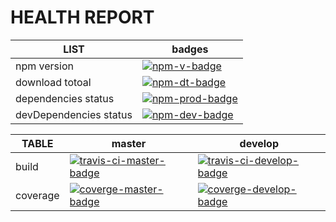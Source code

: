 # HEALTH REPORT

| LIST                   | badges                                       |
|------------------------|----------------------------------------------|
| npm version            | [![npm-v-badge][npm-v-badge]][npm-url]       |
| download totoal        | [![npm-dt-badge][npm-dt-badge]][npm-url]     |
| dependencies status    | [![npm-prod-badge][npm-prod-badge]][npm-url] |
| devDependencies status | [![npm-dev-badge][npm-dev-badge]][npm-url]   |


| TABLE    | master                                                              | develop                                                                |
|----------|---------------------------------------------------------------------|------------------------------------------------------------------------|
| build    | [![travis-ci-master-badge][travis-ci-master-badge]][travis-ci-url]  | [![travis-ci-develop-badge][travis-ci-develop-badge]][travis-ci-url]   |
| coverage | [![coverge-master-badge][coverge-master-badge]][coverge-master-url] | [![coverge-develop-badge][coverge-develop-badge]][coverge-develop-url] |


[travis-ci-master-badge]: https://api.travis-ci.org/TonyPythoneer/koa2-response-time.svg?branch=master
[travis-ci-develop-badge]: https://api.travis-ci.org/TonyPythoneer/koa2-response-time.svg?branch=develop
[travis-ci-url]: https://travis-ci.org/TonyPythoneer/koa2-response-time

[coverge-master-badge]: https://api.travis-ci.org/TonyPythoneer/koa2-response-time.svg?branch=master
[coverge-master-url]: https://codecov.io/gh/TonyPythoneer/koa2-response-time/branch/master
[coverge-develop-badge]: https://api.travis-ci.org/TonyPythoneer/koa2-response-time.svg?branch=develop
[coverge-develop-url]: https://codecov.io/gh/TonyPythoneer/koa2-response-time/branch/develop

[npm-v-badge]: https://img.shields.io/npm/v/koa2-response-time.svg
[npm-dt-badge]: https://img.shields.io/npm/dt/koa2-response-time.svg
[npm-prod-badge]: https://img.shields.io/david/tonypythoneer/koa2-response-time.svg
[npm-dev-badge]: https://img.shields.io/david/dev/tonypythoneer/koa2-response-time.svg
[npm-url]: https://img.shields.io/npm/dt/koa2-response-time.svg
